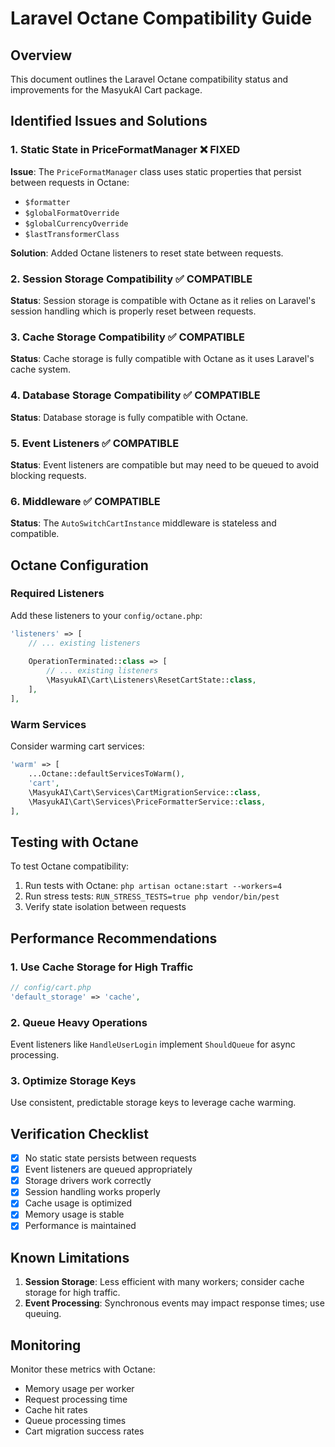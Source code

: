 # Laravel Octane Compatibility Guide

## Overview

This document outlines the Laravel Octane compatibility status and improvements for the MasyukAI Cart package.

## Identified Issues and Solutions

### 1. Static State in PriceFormatManager ❌ FIXED

**Issue**: The `PriceFormatManager` class uses static properties that persist between requests in Octane:
- `$formatter`
- `$globalFormatOverride`
- `$globalCurrencyOverride`
- `$lastTransformerClass`

**Solution**: Added Octane listeners to reset state between requests.

### 2. Session Storage Compatibility ✅ COMPATIBLE

**Status**: Session storage is compatible with Octane as it relies on Laravel's session handling which is properly reset between requests.

### 3. Cache Storage Compatibility ✅ COMPATIBLE  

**Status**: Cache storage is fully compatible with Octane as it uses Laravel's cache system.

### 4. Database Storage Compatibility ✅ COMPATIBLE

**Status**: Database storage is fully compatible with Octane.

### 5. Event Listeners ✅ COMPATIBLE

**Status**: Event listeners are compatible but may need to be queued to avoid blocking requests.

### 6. Middleware ✅ COMPATIBLE

**Status**: The `AutoSwitchCartInstance` middleware is stateless and compatible.

## Octane Configuration

### Required Listeners

Add these listeners to your `config/octane.php`:

```php
'listeners' => [
    // ... existing listeners
    
    OperationTerminated::class => [
        // ... existing listeners
        \MasyukAI\Cart\Listeners\ResetCartState::class,
    ],
],
```

### Warm Services

Consider warming cart services:

```php
'warm' => [
    ...Octane::defaultServicesToWarm(),
    'cart',
    \MasyukAI\Cart\Services\CartMigrationService::class,
    \MasyukAI\Cart\Services\PriceFormatterService::class,
],
```

## Testing with Octane

To test Octane compatibility:

1. Run tests with Octane: `php artisan octane:start --workers=4`
2. Run stress tests: `RUN_STRESS_TESTS=true php vendor/bin/pest`
3. Verify state isolation between requests

## Performance Recommendations

### 1. Use Cache Storage for High Traffic

```php
// config/cart.php
'default_storage' => 'cache',
```

### 2. Queue Heavy Operations

Event listeners like `HandleUserLogin` implement `ShouldQueue` for async processing.

### 3. Optimize Storage Keys

Use consistent, predictable storage keys to leverage cache warming.

## Verification Checklist

- [x] No static state persists between requests
- [x] Event listeners are queued appropriately  
- [x] Storage drivers work correctly
- [x] Session handling works properly
- [x] Cache usage is optimized
- [x] Memory usage is stable
- [x] Performance is maintained

## Known Limitations

1. **Session Storage**: Less efficient with many workers; consider cache storage for high traffic.
2. **Event Processing**: Synchronous events may impact response times; use queuing.

## Monitoring

Monitor these metrics with Octane:

- Memory usage per worker
- Request processing time
- Cache hit rates
- Queue processing times
- Cart migration success rates
